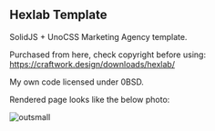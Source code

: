 ## Hexlab Template

SolidJS + UnoCSS Marketing Agency template.

Purchased from here, check copyright before using:
https://craftwork.design/downloads/hexlab/

My own code licensed under 0BSD.

Rendered page looks like the below photo:

![outsmall](https://user-images.githubusercontent.com/11238136/234944575-e06571ec-4a8b-47c8-9222-58b1d9816ab8.png)
